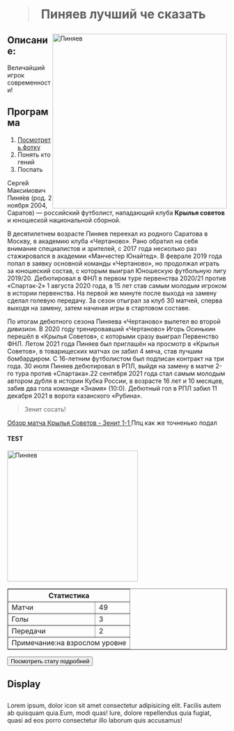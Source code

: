 <html lang="ru">
<head>
    <meta charset="UTF-8">
    <meta http-equiv="X-UA-Compatible" content="IE=edge">
    <meta name="viewport" content="width=device-width, initial-scale=1.0">
    <title>ШОЗАНАХ</title>
    <link rel="stylesheet" href="style.css">
</head>
<body>
  <h1 class="title">
  <blockquote>
    Пиняев лучший че сказать
  </blockquote>
</h1>
<img src="https://i.ytimg.com/vi/6ZgjgMtFvfw/maxresdefault.jpg" width="400" style="float: right;" alt="Пиняев">
  <h2>
     Описание:
  </h2>
  <p>Величайший игрок современности!</p>
  <h2>
    Программа
  </h2>
  <ol>
    <li><a href="#test">Посмотреть фотку</a></li>
    <li>Понять кто гений</li>
    <li>Поспать</li>
  </ol>
  <p>Серге́й Макси́мович Пиня́ев (род. 2 ноября 2004, Саратов) — российский футболист, нападающий клуба <b>Крылья советов</b> и юношеской национальной сборной.</p>
  <p>В десятилетнем возрасте Пиняев переехал из родного Саратова в Москву, в академию клуба «Чертаново». Рано обратил на себя внимание специалистов и зрителей, с 2017 года несколько раз стажировался в академии «Манчестер Юнайтед». В феврале 2019 года попал в заявку основной команды «Чертаново», но продолжал играть за юношеский состав, с которым выиграл Юношескую футбольную лигу 2019/20. Дебютировал в ФНЛ в первом туре первенства 2020/21 против «Спартак-2» 1 августа 2020 года, в 15 лет став самым молодым игроком в истории первенства. На первой же минуте после выхода на замену сделал голевую передачу. За сезон отыграл за клуб 30 матчей, сперва выходя на замену, затем начиная игры в стартовом составе.</p>
  <p>По итогам дебютного сезона Пиняева «Чертаново» вылетел во второй дивизион. В 2020 году тренировавший «Чертаново» Игорь Осинькин перешёл в «Крылья Советов», с которыми сразу выиграл Первенство ФНЛ. Летом 2021 года Пиняев был приглашён на просмотр в «Крылья Советов», в товарищеских матчах он забил 4 мяча, став лучшим бомбардиром. С 16-летним футболистом был подписан контракт на три года. 30 июля Пиняев дебютировал в РПЛ, выйдя на замену в матче 2-го тура против «Спартака».22 сентября 2021 года стал самым молодым автором дубля в истории Кубка России, в возрасте 16 лет и 10 месяцев, забив два гола команде «Знамя» (10:0). Дебютный гол в РПЛ забил 11 декабря 2021 в ворота казанского «Рубина».</p>
  <blockquote class="blue red">
    Зенит сосать!
  </blockquote>
<a target="_blank" href="https://www.youtube.com/watch?v=A2tImgHJq2I&ab_channel=%D0%9C%D0%B0%D1%82%D1%87%D0%A2%D0%92">
    Обзор матча Крылья Советов - Зенит 1-1
</a>
Ппц как же точненько подал
<h4 id="test" >TEST</h4>
<a href="https://s-cdn.sportbox.ru/images/styles/upload/fp_fotos/85/1d/9453b5590be9f05f23119c236b7cd16b5f3a6ca41ffaa915331671.jpg" download><img src="https://s-cdn.sportbox.ru/images/styles/upload/fp_fotos/85/1d/9453b5590be9f05f23119c236b7cd16b5f3a6ca41ffaa915331671.jpg" width="300" alt="Пиняев"/></a>
<table border="1" width ="20%" cellpadding="2" cellspacing="2">
   <thead>
       <tr>
    <th colspan="2">Статистика</th>
        </tr>
    </thead>
    <tbody>
        <tr>
            <td>Матчи</td>
            <td>49</td>
        </tr>
        <tr>
            <td>Голы</td>
            <td>3</td>
        </tr>
        <tr>
            <td>Передачи</td>
            <td>2</td>
        </tr>
    </tbody>
    <tfoot>
        <tr>
            <td colspan="2">Примечание:на взрослом уровне</td>
        </tr>
    </tfoot>
</table>
<form action="https://www.sports.ru/sergey-pinyaev/" target="blank">
  <button>  Посмотреть стату подробней </button>
</form>
<div>
  <h2>Display</h2>
  <p>
    Lorem ipsum, dolor <span style="display: inline-block; margin-top: 10px;">icon</span> sit amet consectetur adipisicing elit. Facilis autem ab quisquam quia.Eum, modi quas! Iure, dolore repellendus quia fugiat, quasi ad eos porro consectetur illo laborum quis accusamus!
  </p>
  </div>
</body>
</html>

